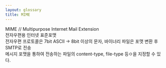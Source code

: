 ```yaml
---
layout: glossary
title: MIME
---
```


MIME // Multipurpose Internet Mail Extension  
전자우편용 인터넷 표준포맷  
전자우편 프로토콜은 7bit ASCII -> 8bit 이상의 문자, 바이너리 파일은 포맷 변환 후 SMTP로 전송  
메시지 포맷을 통하여 전송하는 파일의 content-type, file-type 등ㅇ을 지정할 수 있다.
